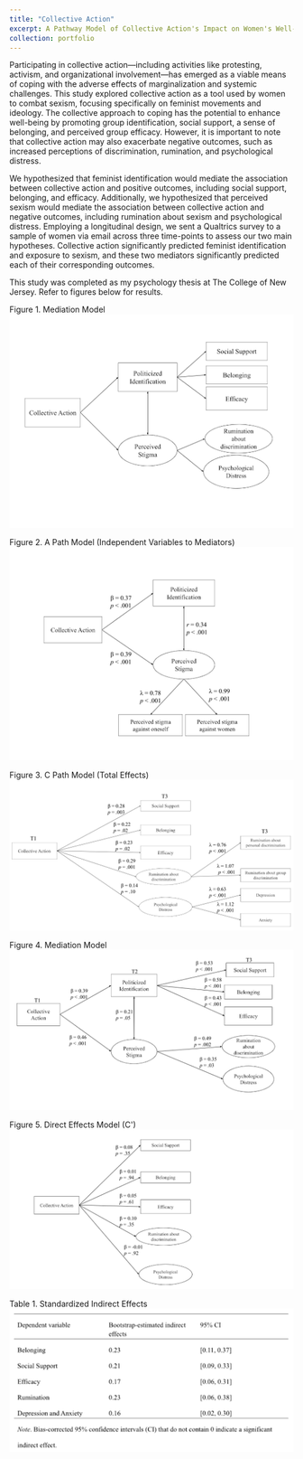 ```yaml
---
title: "Collective Action"
excerpt: A Pathway Model of Collective Action's Impact on Women's Well-Being<br/><img src='/images/capic.jpg' style="width:400px;">
collection: portfolio
---
```


Participating in collective action—including activities like protesting, activism, and organizational involvement—has emerged as a viable means of coping with the adverse effects of marginalization and systemic challenges. This study explored collective action as a tool used by women to combat sexism, focusing specifically on feminist movements and ideology. The collective approach to coping has the potential to enhance well-being by promoting group identification, social support, a sense of belonging, and perceived group efficacy. However, it is important to note that collective action may also exacerbate negative outcomes, such as increased perceptions of discrimination, rumination, and psychological distress.

We hypothesized that feminist identification would mediate the association between collective action and positive outcomes, including social support, belonging, and efficacy. Additionally, we hypothesized that perceived sexism would mediate the association between collective action and negative outcomes, including rumination about sexism and psychological distress. Employing a longitudinal design, we sent a Qualtrics survey to a sample of women via email across three time-points to assess our two main hypotheses. Collective action significantly predicted feminist identification and exposure to sexism, and these two mediators significantly predicted each of their corresponding outcomes. 

This study was completed as my psychology thesis at The College of New Jersey. Refer to figures below for results.

Figure 1. Mediation Model
![Alt text](/images/unnamed.png)

Figure 2. A Path Model (Independent Variables to Mediators)
![Alt text](/images/ivtodv.png)

Figure 3. C Path Model (Total Effects)
![Alt text](/images/toteff.png)

Figure 4. Mediation Model
![Alt text](/images/med.png)

Figure 5. Direct Effects Model (C')
![Alt text](/images/cp.png)

Table 1. Standardized Indirect Effects
![Alt text](/images/tab.png)


